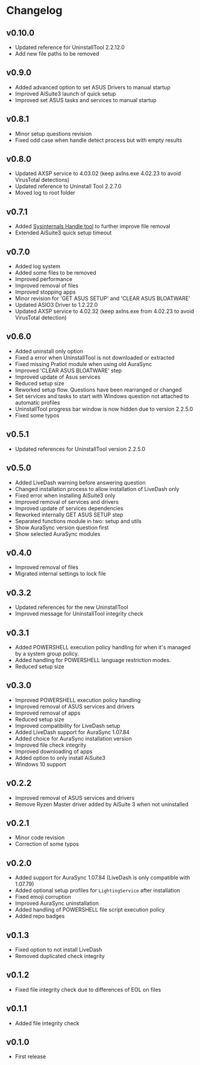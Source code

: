 # Changelog

## v0.10.0

- Updated reference for UninstallTool 2.2.12.0
- Add new file paths to be removed

## v0.9.0

- Added advanced option to set ASUS Drivers to manual startup
- Improved AiSuite3 launch of quick setup
- Improved set ASUS tasks and services to manual startup

## v0.8.1

- Minor setup questions revision
- Fixed odd case when handle detect process but with empty results

## v0.8.0

- Updated AXSP service to 4.03.02 (keep axIns.exe 4.02.23 to avoid VirusTotal detections)
- Updated reference to Uninstall Tool 2.2.7.0
- Moved log to root folder

## v0.7.1

- Added [Sysinternals Handle tool](https://learn.microsoft.com/pt-br/sysinternals/downloads/handle) to further improve file removal
- Extended AiSuite3 quick setup timeout

## v0.7.0

- Added log system
- Added some files to be removed
- Improved performance
- Improved removal of files
- Improved stopping apps
- Minor revision for 'GET ASUS SETUP' and 'CLEAR ASUS BLOATWARE'
- Updated ASIO3 Driver to 1.2.22.0
- Updated AXSP service to 4.02.32 (keep axIns.exe from 4.02.23 to avoid VirusTotal detection)

## v0.6.0

- Added uninstall only option
- Fixed a error when UninstallTool is not downloaded or extracted
- Fixed missing Pratiot module when using old AuraSync
- Improved 'CLEAR ASUS BLOATWARE' step
- Improved update of Asus services
- Reduced setup size
- Reworked setup flow. Questions have been rearranged or changed
- Set services and tasks to start with Windows question not attached to automatic profiles
- UninstallTool progress bar window is now hidden due to version 2.2.5.0
- Fixed some typos

## v0.5.1

- Updated references for UninstallTool version 2.2.5.0

## v0.5.0

- Added LiveDash warning before answering question
- Changed installation process to allow installation of LiveDash only
- Fixed error when installing AiSuite3 only
- Improved removal of services and drivers
- Improved update of services dependencies
- Reworked internally GET ASUS SETUP step
- Separated functions module in two: setup and utils
- Show AuraSync version question first
- Show selected AuraSync modules

## v0.4.0

- Improved removal of files
- Migrated internal settings to lock file

## v0.3.2

- Updated references for the new UninstallTool
- Improved message for UninstallTool integrity check

## v0.3.1

- Added POWERSHELL execution policy handling for when it's managed by a system group policy.
- Added handling for POWERSHELL language restriction modes.
- Reduced setup size

## v0.3.0

- Improved POWERSHELL execution policy handling
- Improved removal of ASUS services and drivers
- Improved removal of apps
- Reduced setup size
- Improved compatibility for LiveDash setup
- Added LiveDash support for AuraSync 1.07.84
- Added choice for AuraSync installation version
- Improved file check integrity
- Improved downloading of apps
- Added option to only install AiSuite3
- Windows 10 support

## v0.2.2

- Improved removal of ASUS services and drivers
- Remove Ryzen Master driver added by AiSuite 3 when not uninstalled

## v0.2.1

- Minor code revision
- Correction of some typos

## v0.2.0

- Added support for AuraSync 1.07.84 (LiveDash is only compatible with 1.07.79)
- Added optional setup profiles for `LightingService` after installation
- Fixed emoji corruption
- Improved AuraSync uninstallation
- Added handling of POWERSHELL file script execution policy
- Added repo badges

## v0.1.3

- Fixed option to not install LiveDash
- Removed duplicated check integrity

## v0.1.2

- Fixed file integrity check due to differences of EOL on files

## v0.1.1

- Added file integrity check

## v0.1.0

- First release
